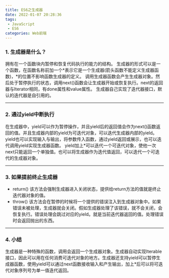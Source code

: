 ```yaml
---
title: ES6之生成器
date: 2022-01-07 20:28:36
tags:
 - JavaScript
 - ES6
categories: Web前端
---
```

### 1. 生成器是什么？
拥有在一个函数块内暂停和恢复代码执行的能力的结构。
生成器的形式可以是一个函数，在函数名称前加一个*表示它是一个生成器(箭头函数不能定义生成器函数)，*的位置不影响函数生成器的定义。
调用生成器函数会产生生成器对象。然后处于暂停执行的状态，调用next()函数会让生成器开始或恢复执行。next的返回器与Iterator相同，有done属性和value属性。
生成器自己实现了迭代器接口，默认的迭代器是自引用的。

---
### 2. 通过yield中断执行
在生成器中，yield可以作为暂停操作，并且yield后的返回值会作为next()函数返回的值。并且生成器内部的yield为可迭代对象，可以迭代生成器内部的yield。
yield也可以实现输入与输出，将参数传入函数，通过yield返回或展示，也可以迭代调用yield实现生成器函数。
yield加上*可以迭代一个可迭代对象，使他一次next只能返回一个单独值。也可以将生成器作为迭代值返回，可以迭代一个可迭代的生成器对象。

---
### 3. 如果提前终止生成器
- return()
该方法会强制生成器进入关闭状态，提供给return方法的值就是终止迭代器对象的值。
- throw()
该方法会在暂停的时候将一个提供的错误注入到生成器对象中。如果错误未被处理，生成器就会关闭。假如生成器处理了该错误，就不会关闭，会恢复执行。错误处理会跳过对应的yield。就是当前迭代器返回的值。处理错误时会返回抛出的东西。

---
### 4. 小结
生成器是一种特殊的函数，调用会返回一个生成器对象。生成器自动实现Iterable接口，因此可以用在任何消费可迭代对象的地方。生成器还支持yield可以暂停生成器函数，使用yield可以通过next函数接收输入和产生输出，加上*后可以将可迭代对象序列号为单一值迭代返回。

